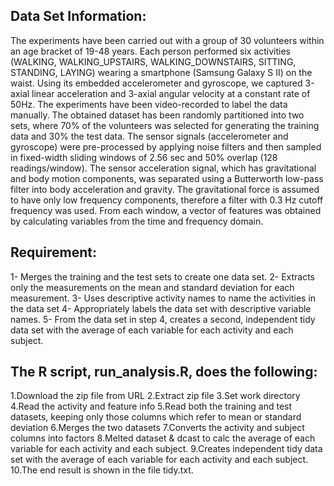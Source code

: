 ## Data Set Information:
The experiments have been carried out with a group of 30 volunteers within an age bracket of 19-48 years.
Each person performed six activities (WALKING, WALKING_UPSTAIRS, WALKING_DOWNSTAIRS, SITTING, STANDING, LAYING)
wearing a smartphone (Samsung Galaxy S II) on the waist. Using its embedded accelerometer and gyroscope, we captured 3-axial linear
acceleration and 3-axial angular velocity at a constant rate of 50Hz. The experiments have been video-recorded to label the data manually.
The obtained dataset has been randomly partitioned into two sets, where 70% of the volunteers was selected for generating the training 
data and 30% the test data.
The sensor signals (accelerometer and gyroscope) were pre-processed by applying noise filters and then sampled in fixed-width
sliding windows of 2.56 sec and 50% overlap (128 readings/window). The sensor acceleration signal, which has gravitational and
body motion components, was separated using a Butterworth low-pass filter into body acceleration and gravity. 
The gravitational force is assumed to have only low frequency components, therefore a filter with 0.3 Hz cutoff frequency was used.
From each window, a vector of features was obtained by calculating variables from the time and frequency domain.

## Requirement:
  1- Merges the training and the test sets to create one data set.
  2- Extracts only the measurements on the mean and standard deviation for each measurement.
  3- Uses descriptive activity names to name the activities in the data set
  4- Appropriately labels the data set with descriptive variable names.
  5- From the data set in step 4, creates a second, independent tidy data set with the average of each variable for 
  each activity and each subject.
  
## The R script, run_analysis.R, does the following:
  1.Download the zip file from URL
  2.Extract zip file
  3.Set work directory 
  4.Read the activity and feature info
  5.Read both the training and test datasets, keeping only those columns which refer to mean or standard deviation
  6.Merges the two datasets
  7.Converts the activity and subject columns into factors
  8.Melted dataset & dcast to calc the average of each variable for each activity and each subject.
  9.Creates independent tidy data set with the average of each variable for each activity and each subject.
  10.The end result is shown in the file tidy.txt.


